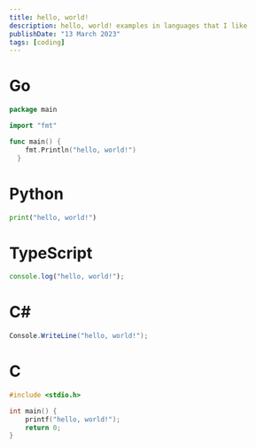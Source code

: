 ```yaml
---
title: hello, world!
description: hello, world! examples in languages that I like
publishDate: "13 March 2023"
tags: [coding]
---
```



# Go

```go
package main

import "fmt"

func main() {
    fmt.Println("hello, world!")
  }
```

# Python

```py
print("hello, world!")
```

# TypeScript

```ts
console.log("hello, world!");
```

# C#
```cs
Console.WriteLine("hello, world!");
```

# C
```c
#include <stdio.h>

int main() {
    printf("hello, world!");
    return 0;
}
```
